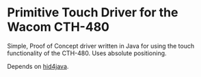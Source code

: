 # Primitive Touch Driver for the Wacom CTH-480
Simple, Proof of Concept driver written in Java for using the touch functionality of the CTH-480. Uses absolute positioning.

Depends on [hid4java](https://github.com/gary-rowe/hid4java).
